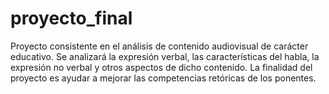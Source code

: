 # proyecto_final
Proyecto consistente en el análisis de contenido audiovisual de carácter educativo. Se analizará la expresión verbal, las características del habla, la expresión no verbal y otros aspectos de dicho contenido. La finalidad del proyecto es ayudar a mejorar las competencias retóricas de los ponentes. 
